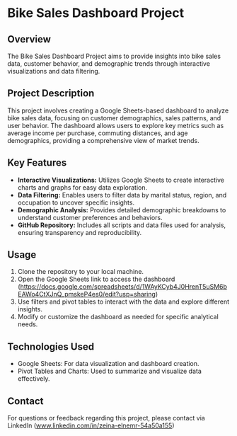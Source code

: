 # Bike Sales Dashboard Project

## Overview
The Bike Sales Dashboard Project aims to provide insights into bike sales data, customer behavior, and demographic trends through interactive visualizations and data filtering.

## Project Description
This project involves creating a Google Sheets-based dashboard to analyze bike sales data, focusing on customer demographics, sales patterns, and user behavior. The dashboard allows users to explore key metrics such as average income per purchase, commuting distances, and age demographics, providing a comprehensive view of market trends.

## Key Features
- **Interactive Visualizations:** Utilizes Google Sheets to create interactive charts and graphs for easy data exploration.
- **Data Filtering:** Enables users to filter data by marital status, region, and occupation to uncover specific insights.
- **Demographic Analysis:** Provides detailed demographic breakdowns to understand customer preferences and behaviors.
- **GitHub Repository:** Includes all scripts and data files used for analysis, ensuring transparency and reproducibility.

## Usage
1. Clone the repository to your local machine.
2. Open the Google Sheets link to access the dashboard (https://docs.google.com/spreadsheets/d/1WAyKCyb4J0HrenT5uSM6bEAWo4CtXJnQ_pmskeP4es0/edit?usp=sharing)
3. Use filters and pivot tables to interact with the data and explore different insights.
4. Modify or customize the dashboard as needed for specific analytical needs.

## Technologies Used
- Google Sheets: For data visualization and dashboard creation.
- Pivot Tables and Charts: Used to summarize and visualize data effectively.


## Contact
For questions or feedback regarding this project, please contact via LinkedIn (www.linkedin.com/in/zeina-elnemr-54a50a155)
